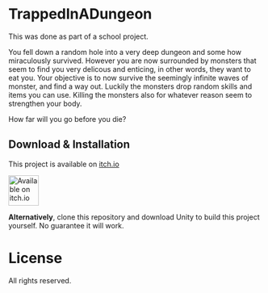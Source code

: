 # TrappedInADungeon
This was done as part of a school project.

You fell down a random hole into a very deep dungeon and some how miraculously survived.
However you are now surrounded by monsters that seem to find you very delicous and enticing, in other words, they want to eat you.
Your objective is to now survive the seemingly infinite waves of monster, and find a way out.
Luckily the monsters drop random skills and items you can use.
Killing the monsters also for whatever reason seem to strengthen your body.

How far will you go before you die?


## Download & Installation
This project is available on [itch.io](https://notlivingstudios.itch.io/trappedinadungeon)

<a href="https://notlivingstudios.itch.io/trappedinadungeon" target="_blank"><img src="https://static.itch.io/images/badge-color.svg" 
alt="Available on itch.io" height="60"/></a>

**Alternatively**, clone this repository and download Unity to build this project yourself. No guarantee it will work.

# License
All rights reserved.
